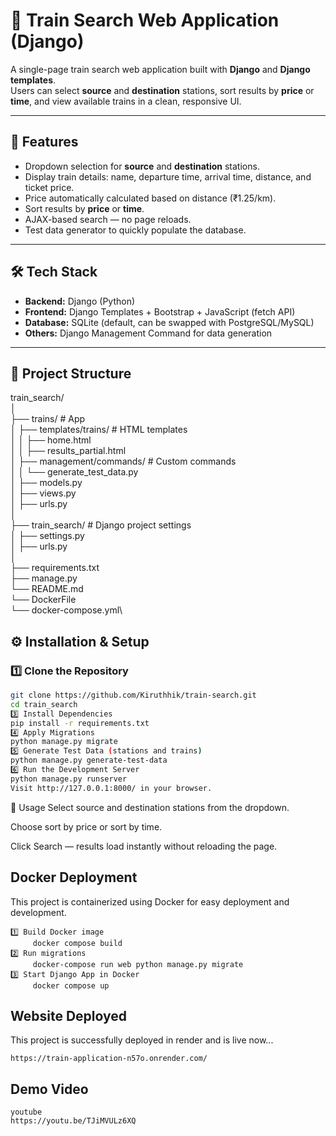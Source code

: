 # 🚆 Train Search Web Application (Django)

A single-page train search web application built with **Django** and **Django templates**.  
Users can select **source** and **destination** stations, sort results by **price** or **time**, and view available trains in a clean, responsive UI.

---

## 📌 Features
- Dropdown selection for **source** and **destination** stations.
- Display train details: name, departure time, arrival time, distance, and ticket price.
- Price automatically calculated based on distance (₹1.25/km).
- Sort results by **price** or **time**.
- AJAX-based search — no page reloads.
- Test data generator to quickly populate the database.

---

## 🛠️ Tech Stack
- **Backend:** Django (Python)
- **Frontend:** Django Templates + Bootstrap + JavaScript (fetch API)
- **Database:** SQLite (default, can be swapped with PostgreSQL/MySQL)
- **Others:** Django Management Command for data generation

---

## 📂 Project Structure
train_search/\
│\
├── trains/ # App\
│ ├── templates/trains/ # HTML templates\
│ │ ├── home.html\
│ │ ├── results_partial.html\
│ ├── management/commands/ # Custom commands\
│ │ └── generate_test_data.py\
│ ├── models.py\
│ ├── views.py\
│ ├── urls.py\
│\
├── train_search/ # Django project settings\
│ ├── settings.py\
│ ├── urls.py\
│\
├── requirements.txt\
├── manage.py\
└── README.md\
└── DockerFile\
└── docker-compose.yml\


## ⚙️ Installation & Setup

### 1️⃣ Clone the Repository
```bash
git clone https://github.com/Kiruthhik/train-search.git
cd train_search
3️⃣ Install Dependencies
pip install -r requirements.txt
4️⃣ Apply Migrations
python manage.py migrate
5️⃣ Generate Test Data (stations and trains)
python manage.py generate-test-data
6️⃣ Run the Development Server
python manage.py runserver
Visit http://127.0.0.1:8000/ in your browser.
```
🔄 Usage
Select source and destination stations from the dropdown.

Choose sort by price or sort by time.

Click Search — results load instantly without reloading the page.


## Docker Deployment

This project is containerized using Docker for easy deployment and development.

```
1️⃣ Build Docker image
     docker compose build
2️⃣ Run migrations
     docker-compose run web python manage.py migrate
3️⃣ Start Django App in Docker
     docker compose up
```
## Website Deployed
This project is successfully deployed in render and is live now...

```
https://train-application-n57o.onrender.com/
```

## Demo Video
```
youtube
https://youtu.be/TJiMVULz6XQ
```

